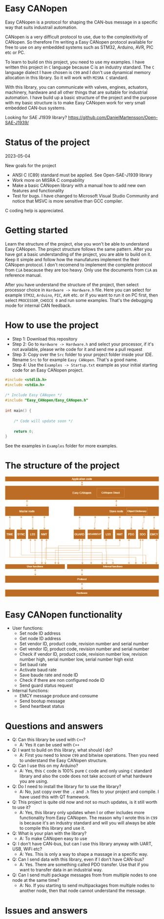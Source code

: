 # Easy CANopen

Easy CANopen is a protocol for shaping the CAN-bus message in a specific way that suits industrail automation.

CANopen is a very difficult protocol to use, due to the complexitivity of CANopen. So therefore I’m writing a Easy CANopen protocol available for free to use on any embedded systems such as STM32, Arduino, AVR, PIC etc or PC.

To learn to build on this project, you need to use my examples. I have written this project in `C` language because C is an industry standard. The `C` language dialect I have chosen is `C99` and I don't use dynamical memory allocation in this library. So it will work with `MISRA C` standard.

With this library, you can communicate with valves, engines, actuators, machinery, hardware and all other things that are suitable for industrial automation. I have build up a basic structure of the project and the purpose with my basic structure is to make Easy CANopen work for very small embedded CAN-bus systems. 

Looking for SAE J1939 library?
https://github.com/DanielMartensson/Open-SAE-J1939/

# Status of the project
2023-05-04

New goals for the project

- ANSI C (C89) standard must be applied. See Open-SAE-J1939 library
- Work more on MISRA C compability 
- Make a basic CANopen library with a manual how to add new own features and functionality 
- Test for bugs. I have changed to Microsoft Visual Studio Community and notice that MSVC is more sensitive than GCC compiler.

C coding help is appreciated.

# Getting started

Learn the structure of the project, else you won't be able to understand Easy CANopen. The project structure follows the same pattern. 
After you have got a basic understanding of the project, you are able to build on it. Keep it simple and follow how the manufatures implement the their CANopen protocol.
I don't recomend to implement the complete protocol from `CiA` beacause they are too heavy. Only use the documents from `CiA` as reference manual.

After you have understand the structure of the project, then select processor choice in `Hardware -> Hardware.h` file.
Here you can select for example `STM32`, `Arduino`, `PIC`, `AVR` etc. or if you want to run it on PC first, then select `PROCESSOR_CHOICE 0` and run some examples.
That's the debugging mode for internal CAN feedback.

# How to use the project

 - Step 1: Download this repository
 - Step 2: Go to `Hardware -> Hardware.h` and select your processor, if it's not available, please write code for it and send me a pull request
 - Step 3: Copy over the `Src` folder to your project folder inside your IDE. Rename `Src` to for example `Easy CANopen`. That's a good name.
 - Step 4: Use the `Examples -> Startup.txt` example as your initial starting code for an Easy CANopen project.
 
```c
#include <stdlib.h>
#include <stdio.h>

/* Include Easy CANopen */
#include "Easy_CANopen/Easy_CANopen.h"

int main() {

	/* Code will update soon */

	return 0;
}
```
See the examples in `Examples` folder for more examples.

# The structure of the project

![a](https://github.com/DanielMartensson/Easy-CANopen/blob/main/src/Documentation/Pictures/Project%20structure.png)

# Easy CANopen functionality
 
 - User functions:
 	- Set node ID address
 	- Get node ID address
 	- Set vendor ID, product code, revision number and serial number
 	- Get vendor ID, product code, revision number and serial number
 	- Check if vendor ID, product code, revision number low, revision number high, serial number low, serial number high exist
 	- Set baud rate
 	- Activate baud rate
 	- Save baude rate and node ID
	- Check if there are non configured node ID
 	- Send guard status request
 - Internal functions:
 	- EMCY message produce and consume
 	- Send bootup message
 	- Send heartbeat status
 	
# Questions and answers
 - Q: Can this library be used with `C++`?
 	- A: Yes it can be used with `C++`
 - Q: I want to build on this library, what should I do?
 	- A: First you need to know `C99` and bitwise operations. Then you need to understand the Easy CANopen structure.
 - Q: Can I use this on my Arduino?
 	- A: Yes, this `C` code is 100% pure `C` code and only using `C` standard library and also the code does not take account of what hardware you are using.
 - Q: Do I need to install the library for to use the library?
 	- A: No, just copy over the `.c` and `.h` files to your project and compile. I have used this with QT framework.
 - Q: This project is quite old now and not so much updates, is it still worth to use it?
 	- A: Yes, this library only updates when I or other includes more functionality from Easy CANopen. The reason why I wrote this in `C99` is because it's an industry standard and will you will always be able to compile this library and use it.
 - Q: What is your plan with the library?
 	- A: To make CANopen easy to use
 - Q: I don't have CAN-bus, but can I use this library anyway with UART, USB, WiFi etc?
 	- A: Yes. This is only a way to shape a massage in a specific way.
 - Q: Can I send data with this library, even if I don't have CAN-bus?
 	- A: Yes. There are something called PDO transfer. Use that if you want to transfer data in an industrial way.
 - Q: Can I send multi package messages from from multiple nodes to one node at the same time?
 	- A: No. If you starting to send multipackages from multiple nodes to another node, then that node cannot understand the message. 
# Issues and answers


